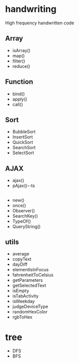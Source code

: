 # handwriting

High frequency handwritten code

## Array

- isArray()
- map()
- filter()
- reduce()

## Function

- bind()
- apply()
- call()

## Sort

- BubbleSort
- InsertSort
- QuickSort
- SearchSort
- SelectSort

## AJAX

- ajax()
- pAjax()--ts

##

- new()
- once()
- Observer()
- SearchKey()
- TypeOf()
- QueryString()

## utils

- average
- copyText
- dayDiff
- elementIsInFocus
- fahrenheitToCelsius
- getParameters
- getSelectedText
- isEmpty
- isTabActivity
- isWeekday
- judgeDeviceType
- randomHexColor
- rgbToHex

# tree

- DFS
- BFS
